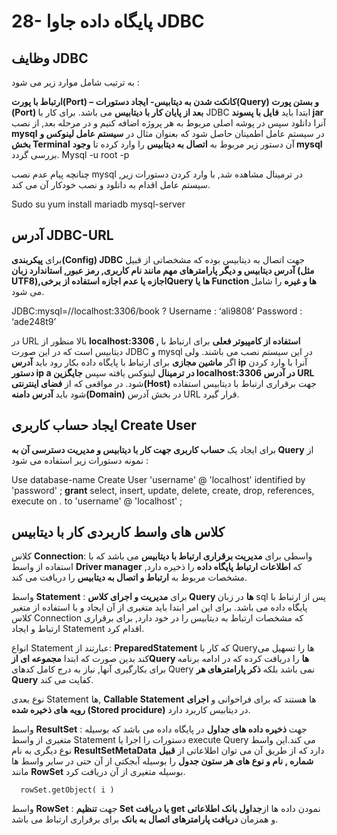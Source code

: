 # 28- پایگاه داده جاوا JDBC


## وظایف JDBC


به ترتیب شامل موارد زیر می شود :


**ارتباط با پورت(Port) – کانکت شدن به دیتابیس- ایجاد دستورات(Query) و بستن پورت (Port) بعد از پایان کار با دیتابیس** می باشد. برای کار با JDBC ابتدا باید **فایل با پسوند jar** آنرا دانلود سپس در پوشه اصلی مربوط به هر پروژه اضافه کنیم و در مرحله بعد, از نصب **mysql** در سیستم عامل اطمینان حاصل شود که بعنوان مثال در **سیستم عامل لینوکس و بخش Terminal** آن دستور زیر مربوط به **اتصال به دیتابیس** را وارد کرده تا **وجود mysql** بررسی گردد.
 Mysql -u root -p

چنانچه پیام عدم نصب mysql در ترمینال مشاهده شد, با وارد کردن دستورات زیر, سیستم عامل اقدام به دانلود و نصب خودکار آن می کند.

Sudo su
yum install mariadb mysql-server


## آدرس JDBC-URL 


برای **پیکربندی(Config) JDBC** جهت اتصال به دیتابیس بوده که مشخصاتی از قبیل **آدرس دیتابیس و دیگر پارامترهای مهم مانند نام کاربری, رمز عبور, استاندارد زبان (مثل UTF8),اجازه یا عدم اجازه استفاده از برخیQuery ها یا Function ها و غیره** را شامل می شود.

JDBC:mysql=//localhost:3306/book ? Username : ‘ali9808’ Password : ‘ade248t9’

در URL بالا منظور از **localhost:3306 , استفاده از کامپیوتر فعلی** برای ارتباط با دیتابیس است که در این صورت JDBC و  mysql در این سیستم نصب می باشند. ولی اگر **ماشین مجازی** برای ارتباط با پایگاه داده بکار رود باید **آدرس ip** آنرا با وارد کردن **دستور  ip a در ترمینال** لینوکس یافته سپس **جایگزین  localhost:3306 در آدرس URL** شود. در مواقعی که از **فضای اینترنتی(Host)** جهت برقراری ارتباط با دیتابیس استفاده شود باید **آدرس دامنه(Domain)** در بخش آدرس URL قرار گیرد.


## ایجاد حساب کاربری Create User 


برای ایجاد یک **حساب کاربری جهت کار با دیتابیس و مدیریت دسترسی آن به Query** از نمونه دستورات زیر استفاده می شود :

Use database-name
Create User 'username' @ 'localhost' identified by 'password' ;
**grant** select, insert, update, delete, create, drop, references, 
execute on *.* to 'username' @ 'localhost' ;


## کلاس های واسط کاربردی کار با دیتابیس 


  کلاس  **Connection**: واسطی برای **مدیریت برقراری ارتباط با دیتابیس** می باشد که با استفاده از واسط **Driver manager** که **اطلاعات ارتباط پایگاه داده** را ذخیره دارد, مشخصات مربوط به **ارتباط و اتصال به دیتابیس** را دریافت می کند.

 واسط **Statement** : برای **مدیریت و اجرای کلاس Query ها** در زبان sql پس از ارتباط با پایگاه داده می باشد. برای این امر ابتدا باید متغیری از آن ایجاد و با استفاده از متغیر کلاس Connection که مشخصات ارتباط به دیتابیس را در خود دارد, برای برقراری ارتباط و ایجاد Statement اقدام کرد.

انواع Statement عبارتند از: **PreparedStatement** که کار با Queryها را تسهیل می کند بدین صورت که ابتدا **مجموعه ای ازQuery ها** را دریافت کرده که در ادامه برنامه برای بکارگیری آنها, نیاز به درج کامل کدهای Query نمی باشد بلکه **ذکر پارامترهای هر Query** کفایت می کند.

 نوع بعدی Statement ها, **Callable Statement** ها هستند که برای فراخوانی و **اجرای رویه های ذخیره شده (Stored procidure)** در دیتابیس کاربرد دارد.

واسط **ResultSet** : جهت **ذخیره داده های جداول** در پایگاه داده می باشد که بوسیله متغیری از واسط Statement دستورات را اجرا یا execute Query می کند.این واسط نوع دیگری به نام **ResultSetMetaData** دارد که از طریق آن می توان اطلاعاتی از **قبیل شماره , نام و نوع های هر ستون جدول** را بوسیله آبجکتی از آن حتی در سایر واسط ها مانند **RowSet** بوسیله متغیری از آن دریافت کرد.

      rowSet.getObject( i )

 واسط **RowSet** : جهت **تنظیم Set یا دریافت get** نمودن داده ها از**جداول بانک اطلاعاتی** و همزمان **دریافت پارامترهای اتصال به بانک** برای برقراری ارتباط می باشد.




